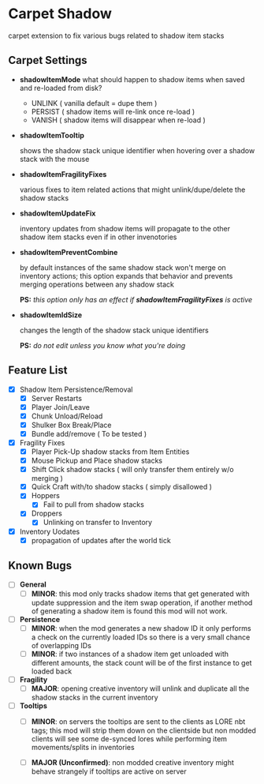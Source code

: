 # Carpet Shadow
carpet extension to fix various bugs related to shadow item stacks

## Carpet Settings

 - **shadowItemMode**
    what should happen to shadow items when saved and re-loaded from disk?
    - UNLINK    ( vanilla default = dupe them )
    - PERSIST   ( shadow items will re-link once re-load )
    - VANISH    ( shadow items will disappear when re-load ) 
    
 - **shadowItemTooltip**

    shows the shadow stack unique identifier when hovering over a shadow stack with the mouse
    
 - **shadowItemFragilityFixes**

    various fixes to item related actions that might unlink/dupe/delete the shadow stacks
    
 - **shadowItemUpdateFix**

    inventory updates from shadow items will propagate to the other shadow item stacks even if in other invenotories
    
 - **shadowItemPreventCombine**

    by default instances of the same shadow stack won't merge on inventory actions; this option expands that behavior and prevents merging operations between any shadow stack
    
    **PS:** *this option only has an effect if **shadowItemFragilityFixes** is active*
    
 - **shadowItemIdSize**

    changes the length of the shadow stack unique identifiers
    
    **PS:** *do not edit unless you know what you're doing*

## Feature List

 - [x] Shadow Item Persistence/Removal
	 - [x] Server Restarts
	 - [x] Player Join/Leave
	 - [x] Chunk Unload/Reload
	 - [x] Shulker Box Break/Place
	 - [x] Bundle add/remove ( To be tested )
 - [x] Fragility Fixes
	 - [x] Player Pick-Up shadow stacks from Item Entities
	 - [x] Mouse Pickup and Place shadow stacks
	 - [x] Shift Click shadow stacks ( will only transfer them entirely w/o merging )
	 - [x] Quick Craft with/to shadow stacks ( simply disallowed )
	 - [x] Hoppers
		 - [x] Fail to pull from shadow stacks
	 - [x] Droppers
		 - [x] Unlinking on transfer to Inventory
 - [x] Inventory Uodates
 	 - [x] propagation of updates after the world tick   

## Known Bugs
 - [ ]  **General**
	 - [ ] **MINOR**: this mod only tracks shadow items that get generated with update suppression and the item swap operation, if another method of generating a shadow item is found this mod will not work.
 - [ ]  **Persistence**
	 - [ ] **MINOR**: when the mod generates a new shadow ID it only performs a check on the currently loaded IDs so there is a very small chance of overlapping IDs
	 - [ ] **MINOR**: if two instances of a shadow item get unloaded with different amounts, the stack count will be of the first instance to get loaded back
 - [ ]  **Fragility**
	 - [ ] **MAJOR**: opening creative inventory will unlink and duplicate all the shadow stacks in the current inventory
 - [ ]  **Tooltips**
	 - [ ] **MINOR**: on servers the tooltips are sent to the clients as LORE nbt tags; this mod will strip them down on the clientside but non modded clients will see some de-synced lores while performing item movements/splits in inventories
	 - [ ] **MAJOR (Unconfirmed)**: non modded creative inventory might behave strangely if tooltips are active on server



